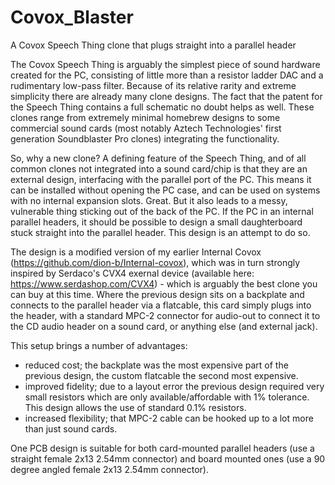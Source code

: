 # Covox_Blaster
A Covox Speech Thing clone that plugs straight into a parallel header

The Covox Speech Thing is arguably the simplest piece of sound hardware created for the PC, consisting of little more than a resistor ladder DAC and a rudimentary low-pass filter. Because of its relative rarity and extreme simplicity there are already many clone designs. The fact that the patent for the Speech Thing contains a full schematic no doubt helps as well. These clones range from extremely minimal homebrew designs to some commercial sound cards (most notably Aztech Technologies' first generation Soundblaster Pro clones) integrating the functionality.

So, why a new clone? A defining feature of the Speech Thing, and of all common clones not integrated into a sound card/chip is that they are an external design, interfacing with the parallel port of the PC. This means it can be installed without opening the PC case, and can be used on systems with no internal expansion slots. Great. But it also leads to a messy, vulnerable thing sticking out of the back of the PC. If the PC in an internal parallel headers, it should be possible to design a small daughterboard stuck straight into the parallel header. This design is an attempt to do so.

The design is a modified version of my earlier Internal Covox (https://github.com/dion-b/Internal-covox), which was in turn strongly inspired by Serdaco's CVX4 exernal device (available here: https://www.serdashop.com/CVX4) - which is arguably the best clone you can buy at this time. Where the previous design sits on a backplate and connects to the parallel header via a flatcable, this card simply plugs into the header, with a standard MPC-2 connector for audio-out to connect it to the CD audio header on a sound card, or anything else (and external jack).

This setup brings a number of advantages:
- reduced cost; the backplate was the most expensive part of the previous design, the custom flatcable the second most expensive.
- improved fidelity; due to a layout error the previous design required very small resistors which are only available/affordable with 1% tolerance. This design allows the use of standard 0.1% resistors.
- increased flexibility; that MPC-2 cable can be hooked up to a lot more than just sound cards.

One PCB design is suitable for both card-mounted parallel headers (use a straight female 2x13 2.54mm connector) and board mounted ones (use a 90 degree angled female 2x13 2.54mm connector).
